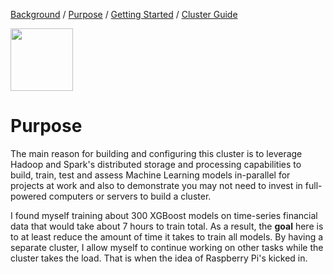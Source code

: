 [Background](Background.md) / [Purpose](Purpose.md) / [Getting Started](Getting_Started.md) / [Cluster Guide](Cluster_Guide.md)


<img src="https://image.flaticon.com/icons/svg/2103/2103658.svg" width="100px" height="100px"/>


# Purpose

The main reason for building and configuring this cluster is to leverage Hadoop and Spark's distributed storage and processing capabilities to build, train, test and assess Machine Learning models in-parallel for projects at work and also to demonstrate you may not need to invest in full-powered computers or servers to build a cluster.

I found myself training about 300 XGBoost models on time-series financial data that would take about 7 hours to train total. As a result, the **goal** here is to at least reduce the amount of time it takes to train all models. By having a separate cluster, I allow myself to continue working on other tasks while the cluster takes the load. That is when the idea of Raspberry Pi's kicked in.
